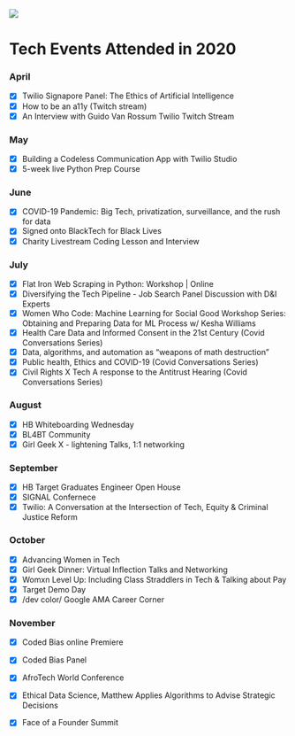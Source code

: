 <img src="https://i.ibb.co/vLWHMfQ/abitmoji.jpg">




# Tech Events Attended in 2020

### April

- [x] 	Twilio Signapore Panel: The Ethics of Artificial Intelligence  
- [x]	How to be an a11y (Twitch stream)
- [x]	An Interview with Guido Van Rossum Twilio Twitch Stream

### May	

- [x] 	Building a Codeless Communication App with Twilio Studio
- [x] 	5-week live Python Prep Course 

### June	
- [x]	COVID-19 Pandemic: Big Tech, privatization, surveillance, and the rush for data
- [x]	Signed onto BlackTech for Black Lives
- [x]	Charity Livestream Coding Lesson and Interview

### July	
- [x]	Flat Iron Web Scraping in Python: Workshop | Online
- [x]	Diversifying the Tech Pipeline - Job Search Panel Discussion with D&I Experts
- [x]	Women Who Code: Machine Learning for Social Good Workshop Series: Obtaining and Preparing Data for ML Process w/ Kesha Williams
- [x]	Health Care Data and Informed Consent in the 21st Century (Covid Conversations Series) 
- [x]	Data, algorithms, and automation as “weapons of math destruction”
- [x]	Public health, Ethics and COVID-19  (Covid Conversations Series) 
- [x]	Civil Rights X Tech A response to the Antitrust Hearing  (Covid Conversations Series) 

### August	
- [x]  	HB Whiteboarding Wednesday
- [x]  	BL4BT Community
- [x]	Girl Geek X - lightening Talks, 1:1 networking

### September
- [x]  	HB Target Graduates Engineer Open House
- [x]	SIGNAL Confernece 
- [x]	Twilio: A Conversation at the Intersection of Tech, Equity & Criminal Justice Reform

### October
- [x]	Advancing Women in Tech
- [x]	Girl Geek Dinner: Virtual Inflection Talks and Networking 
- [x]	Womxn Level Up: Including Class Straddlers in Tech & Talking about Pay
- [x]	Target Demo Day
- [x]	/dev color/ Google AMA Career Corner

### November
- [x]	Coded Bias online Premiere 
- [x]	Coded Bias Panel
- [x]	AfroTech World Conference
- [x]	Ethical Data Science, Matthew Applies Algorithms to Advise Strategic Decisions
- [x]	Face of a Founder Summit
	
